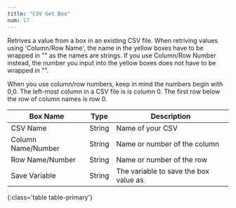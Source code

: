 ```yaml
---
title: "CSV Get Box"
num: 17
---
```


Retrives a value from a box in an existing CSV file. When retriving values using 'Column/Row Name', the name in the yellow boxes have to be wrapped in "" as the names are strings. If you use Column/Row Number instead, the number you input into the yellow boxes does not have to be wrapped in "". 

When you use column/row numbers, keep in mind the numbers begin with 0,0. The left-most column in a CSV file is is column 0. The first row below the row of column names is row 0. 

| Box Name | Type | Description | 
|-------|--------|--------
|CSV Name|String|Name of your CSV
|Column Name/Number|String|Name or number of the column
|Row Name/Number|String|Name or number of the row
|Save Variable|String|The variable to save the box value as
{:class='table table-primary'}









